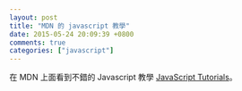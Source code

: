 ```yaml
---
layout: post
title: "MDN 的 javascript 教學"
date: 2015-05-24 20:09:39 +0800
comments: true
categories: ["javascript"]
---
```


<!-- more -->

在 MDN 上面看到不錯的 Javascript 教學 [JavaScript Tutorials]。

[JavaScript Tutorials]:https://developer.mozilla.org/en-US/docs/Web/JavaScript